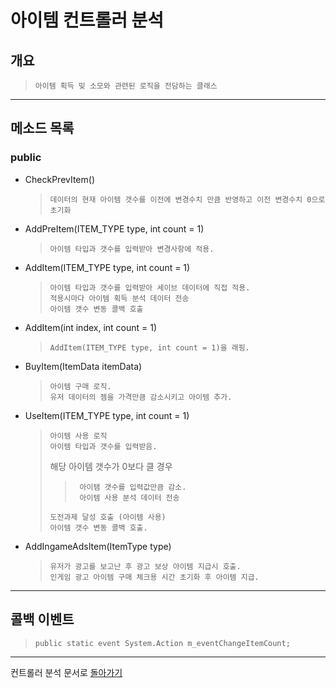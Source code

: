 # 아이템 컨트롤러 분석
## 개요
>     아이템 획득 밎 소모와 관련된 로직을 전담하는 클래스
*****
## 메소드 목록
### public
- CheckPrevItem()
    >     데이터의 현재 아이템 갯수를 이전에 변경수치 만큼 반영하고 이전 변경수치 0으로 초기화
- AddPreItem(ITEM_TYPE type, int count = 1)
    >     아이템 타입과 갯수를 입력받아 변경사항에 적용.  
- AddItem(ITEM_TYPE type, int count = 1)
    >     아이템 타입과 갯수를 입력받아 세이브 데이터에 직접 적용.  
    >     적용시마다 아이템 획득 분석 데이터 전송  
    >     아이템 갯수 변동 콜백 호출
- AddItem(int index, int count = 1)
    >     AddItem(ITEM_TYPE type, int count = 1)을 래핑.
- BuyItem(ItemData itemData)
    >     아이템 구매 로직.  
    >     유저 데이터의 젬을 가격만큼 감소시키고 아이템 추가.  
- UseItem(ITEM_TYPE type, int count = 1)
    >     아이템 사용 로직  
    >     아이템 타입과 갯수를 입력받음. 
    > 해당 아이템 갯수가 0보다 클 경우
    >>      아이탬 갯수를 입력값만큼 감소.
    >>      아이템 사용 분석 데이터 전송
    >     도전과제 달성 호출 (아이템 사용)
    >     아이템 갯수 변동 콜백 호출. 
- AddIngameAdsItem(ItemType type)
    >     유저가 광고를 보고난 후 광고 보상 아이템 지급시 호출.  
    >     인게임 광고 아이템 구매 체크용 시간 초기화 후 아이템 지급.

*****

## 콜백 이벤트
>     public static event System.Action m_eventChangeItemCount;

*****

컨트롤러 분석 문서로 [돌아가기](https://github.com/Bo-sung/BBF_-/blob/master/분석/컨트롤러_분석.md)
